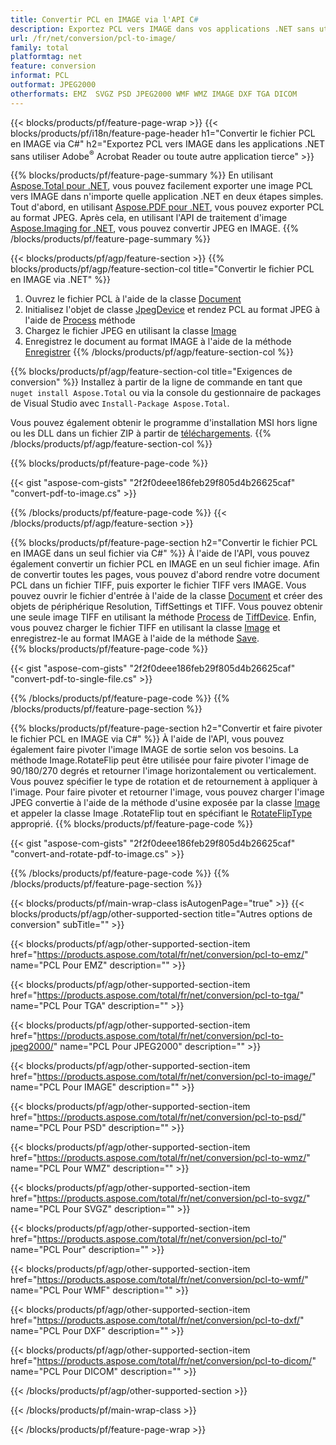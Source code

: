 ```yaml
---
title: Convertir PCL en IMAGE via l'API C#
description: Exportez PCL vers IMAGE dans vos applications .NET sans utiliser d'application tierce
url: /fr/net/conversion/pcl-to-image/
family: total
platformtag: net
feature: conversion
informat: PCL
outformat: JPEG2000
otherformats: EMZ  SVGZ PSD JPEG2000 WMF WMZ IMAGE DXF TGA DICOM
---
```

{{< blocks/products/pf/feature-page-wrap >}}
{{< blocks/products/pf/i18n/feature-page-header h1="Convertir le fichier PCL en IMAGE via C#" h2="Exportez PCL vers IMAGE dans les applications .NET sans utiliser Adobe<sup>&reg;</sup> Acrobat Reader ou toute autre application tierce" >}}

{{% blocks/products/pf/feature-page-summary %}}
En utilisant [Aspose.Total pour .NET](https://products.aspose.com/total/net/), vous pouvez facilement exporter une image PCL vers IMAGE dans n'importe quelle application .NET en deux étapes simples. Tout d'abord, en utilisant [Aspose.PDF pour .NET](https://products.aspose.com/pdf/net/), vous pouvez exporter PCL au format JPEG. Après cela, en utilisant l'API de traitement d'image [Aspose.Imaging for .NET](https://products.aspose.com/imaging/net/), vous pouvez convertir JPEG en IMAGE.
{{% /blocks/products/pf/feature-page-summary  %}}

{{< blocks/products/pf/agp/feature-section >}}
{{% blocks/products/pf/agp/feature-section-col title="Convertir le fichier PCL en IMAGE via .NET" %}}
1. Ouvrez le fichier PCL à l'aide de la classe [Document](https://apireference.aspose.com/pdf/net/aspose.pdf/document)
2. Initialisez l'objet de classe [JpegDevice](https://apireference.aspose.com/pdf/net/aspose.pdf.devices/jpegdevice) et rendez PCL au format JPEG à l'aide de [Process](https://apireference.aspose.com/pdf/net/aspose.pdf.devices.pagedevice/process/methods/1) méthode
3. Chargez le fichier JPEG en utilisant la classe [Image](https://apireference.aspose.com/imaging/net/aspose.imaging/image)
4. Enregistrez le document au format IMAGE à l'aide de la méthode [Enregistrer](https://apireference.aspose.com/imaging/net/aspose.imaging.image/save/methods/4)
{{% /blocks/products/pf/agp/feature-section-col %}}

{{% blocks/products/pf/agp/feature-section-col title="Exigences de conversion" %}}
Installez à partir de la ligne de commande en tant que ```nuget install Aspose.Total``` ou via la console du gestionnaire de packages de Visual Studio avec ```Install-Package Aspose.Total```.

Vous pouvez également obtenir le programme d'installation MSI hors ligne ou les DLL dans un fichier ZIP à partir de [téléchargements](https://downloads.aspose.com/total/net).
{{% /blocks/products/pf/agp/feature-section-col %}}

{{% blocks/products/pf/feature-page-code %}}

{{< gist "aspose-com-gists" "2f2f0deee186feb29f805d4b26625caf" "convert-pdf-to-image.cs" >}}


{{% /blocks/products/pf/feature-page-code %}}
{{< /blocks/products/pf/agp/feature-section >}}

{{% blocks/products/pf/feature-page-section  h2="Convertir le fichier PCL en IMAGE dans un seul fichier via C#" %}}
À l'aide de l'API, vous pouvez également convertir un fichier PCL en IMAGE en un seul fichier image. Afin de convertir toutes les pages, vous pouvez d'abord rendre votre document PCL dans un fichier TIFF, puis exporter le fichier TIFF vers IMAGE. Vous pouvez ouvrir le fichier d'entrée à l'aide de la classe [Document](https://apireference.aspose.com/pdf/net/aspose.pdf/document) et créer des objets de périphérique Resolution, TiffSettings et TIFF. Vous pouvez obtenir une seule image TIFF en utilisant la méthode [Process](https://apireference.aspose.com/pdf/net/aspose.pdf.devices.documentdevice/process/methods/3) de [TiffDevice](https://apireference.aspose.com/pdf/net/aspose.pdf.devices/tiffdevice). Enfin, vous pouvez charger le fichier TIFF en utilisant la classe [Image](https://apireference.aspose.com/imaging/net/aspose.imaging/image)
et enregistrez-le au format IMAGE à l'aide de la méthode [Save](https://apireference.aspose.com/imaging/net/aspose.imaging.image/save/methods/4).  
{{% blocks/products/pf/feature-page-code %}}

{{< gist "aspose-com-gists" "2f2f0deee186feb29f805d4b26625caf" "convert-pdf-to-single-file.cs" >}}

{{% /blocks/products/pf/feature-page-code  %}}
{{% /blocks/products/pf/feature-page-section %}}

{{% blocks/products/pf/feature-page-section  h2="Convertir et faire pivoter le fichier PCL en IMAGE via C#" %}}
À l'aide de l'API, vous pouvez également faire pivoter l'image IMAGE de sortie selon vos besoins. La méthode Image.RotateFlip peut être utilisée pour faire pivoter l'image de 90/180/270 degrés et retourner l'image horizontalement ou verticalement. Vous pouvez spécifier le type de rotation et de retournement à appliquer à l'image. Pour faire pivoter et retourner l'image, vous pouvez charger l'image JPEG convertie à l'aide de la méthode d'usine exposée par la classe [Image](https://apireference.aspose.com/imaging/net/aspose.imaging/image) et appeler la classe Image .RotateFlip tout en spécifiant le [RotateFlipType](https://apireference.aspose.com/imaging/net/aspose.imaging/rotatefliptype) approprié. 
{{% blocks/products/pf/feature-page-code %}}

{{< gist "aspose-com-gists" "2f2f0deee186feb29f805d4b26625caf" "convert-and-rotate-pdf-to-image.cs" >}}

{{% /blocks/products/pf/feature-page-code  %}}
{{% /blocks/products/pf/feature-page-section %}}

{{< blocks/products/pf/main-wrap-class isAutogenPage="true" >}}
{{< blocks/products/pf/agp/other-supported-section title="Autres options de conversion" subTitle="" >}}

{{< blocks/products/pf/agp/other-supported-section-item href="https://products.aspose.com/total/fr/net/conversion/pcl-to-emz/" name="PCL Pour EMZ" description="" >}}

{{< blocks/products/pf/agp/other-supported-section-item href="https://products.aspose.com/total/fr/net/conversion/pcl-to-tga/" name="PCL Pour TGA" description="" >}}

{{< blocks/products/pf/agp/other-supported-section-item href="https://products.aspose.com/total/fr/net/conversion/pcl-to-jpeg2000/" name="PCL Pour JPEG2000" description="" >}}

{{< blocks/products/pf/agp/other-supported-section-item href="https://products.aspose.com/total/fr/net/conversion/pcl-to-image/" name="PCL Pour IMAGE" description="" >}}

{{< blocks/products/pf/agp/other-supported-section-item href="https://products.aspose.com/total/fr/net/conversion/pcl-to-psd/" name="PCL Pour PSD" description="" >}}

{{< blocks/products/pf/agp/other-supported-section-item href="https://products.aspose.com/total/fr/net/conversion/pcl-to-wmz/" name="PCL Pour WMZ" description="" >}}

{{< blocks/products/pf/agp/other-supported-section-item href="https://products.aspose.com/total/fr/net/conversion/pcl-to-svgz/" name="PCL Pour SVGZ" description="" >}}

{{< blocks/products/pf/agp/other-supported-section-item href="https://products.aspose.com/total/fr/net/conversion/pcl-to/" name="PCL Pour" description="" >}}

{{< blocks/products/pf/agp/other-supported-section-item href="https://products.aspose.com/total/fr/net/conversion/pcl-to-wmf/" name="PCL Pour WMF" description="" >}}

{{< blocks/products/pf/agp/other-supported-section-item href="https://products.aspose.com/total/fr/net/conversion/pcl-to-dxf/" name="PCL Pour DXF" description="" >}}

{{< blocks/products/pf/agp/other-supported-section-item href="https://products.aspose.com/total/fr/net/conversion/pcl-to-dicom/" name="PCL Pour DICOM" description="" >}}



{{< /blocks/products/pf/agp/other-supported-section >}}

{{< /blocks/products/pf/main-wrap-class >}}

{{< /blocks/products/pf/feature-page-wrap >}}